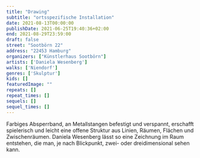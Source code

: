 ```yaml
---
title: "Drawing"
subtitle: "ortsspezifische Installation"
date: 2021-08-13T00:00:00
publishDate: 2021-06-25T19:40:36+02:00
end: 2021-08-29T23:59:00
draft: false
street: "Sootbörn 22"
address: "22453 Hamburg"
organizers: ["Künstlerhaus Sootbörn"]
artists: ['Daniela Wesenberg']
walks: ['Niendorf']
genres: ['Skulptur']
kids: []
featuredImage: ""
repeats: []
repeat_times: []
sequels: []
sequel_times: []
---
```


Farbiges Absperrband, an Metallstangen befestigt und verspannt, erschafft spielerisch und leicht eine offene Struktur aus Linien, Räumen, Flächen und Zwischenräumen. Daniela Wesenberg lässt so eine Zeichnung im Raum entstehen, die man, je nach Blickpunkt, zwei- oder dreidimensional sehen kann. 